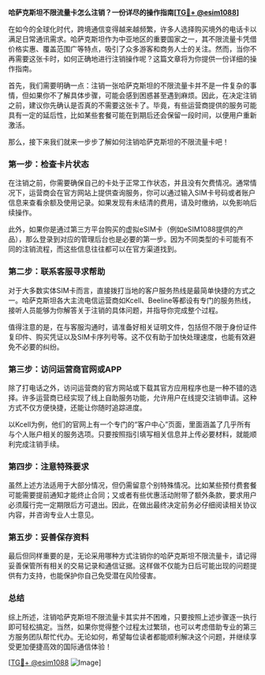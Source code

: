 **哈萨克斯坦不限流量卡怎么注销？一份详尽的操作指南[[TG💪+ @esim1088](https://t.me/s/esim1088)]**

在如今的全球化时代，跨境通信变得越来越频繁，许多人选择购买境外的电话卡以满足日常通讯需求。哈萨克斯坦作为中亚地区的重要国家之一，其不限流量卡凭借价格实惠、覆盖范围广等特点，吸引了众多游客和商务人士的关注。然而，当你不再需要这张卡时，如何正确地进行注销操作呢？这篇文章将为你提供一份详细的操作指南。

首先，我们需要明确一点：注销一张哈萨克斯坦的不限流量卡并不是一件复杂的事情，但如果你不了解具体步骤，可能会感到困惑甚至遇到麻烦。因此，在决定注销之前，建议你先确认是否真的不需要这张卡了。毕竟，有些运营商提供的服务可能具有一定的延后性，比如某些套餐可能在到期后还会保留一段时间，以便用户重新激活。

那么，接下来我们就来一步步了解如何注销哈萨克斯坦的不限流量卡吧！

### 第一步：检查卡片状态

在注销之前，你需要确保自己的卡处于正常工作状态，并且没有欠费情况。通常情况下，运营商会在官方网站上提供查询服务，你可以通过输入SIM卡号码或者账户信息来查看余额及使用记录。如果发现有未结清的费用，请及时缴纳，以免影响后续操作。

此外，如果你是通过第三方平台购买的虚拟eSIM卡（例如eSIM1088提供的产品），那么登录到对应的管理后台也是必要的第一步。因为不同类型的卡可能有不同的注销流程，而这些信息往往都可以在官方渠道找到。

### 第二步：联系客服寻求帮助

对于大多数实体SIM卡而言，直接拨打当地的客户服务热线是最简单快捷的方式之一。哈萨克斯坦各大主流电信运营商如Kcell、Beeline等都设有专门的服务热线，接听人员能够为你解答关于注销的具体问题，并指导你完成整个过程。

值得注意的是，在与客服沟通时，请准备好相关证明文件，包括但不限于身份证件复印件、购买凭证以及SIM卡序列号等。这不仅有助于加快处理速度，也能有效避免不必要的纠纷。

### 第三步：访问运营商官网或APP

除了打电话之外，访问运营商的官方网站或下载其官方应用程序也是一种不错的选择。许多运营商已经实现了线上自助服务功能，允许用户在线提交注销申请。这种方式不仅方便快捷，还能让你随时追踪进度。

以Kcell为例，他们的官网上有一个专门的“客户中心”页面，里面涵盖了几乎所有与个人账户相关的服务选项。只要按照指引填写相关信息并上传必要材料，就能顺利完成注销手续。

### 第四步：注意特殊要求

虽然上述方法适用于大部分情况，但仍需留意个别特殊情况。比如某些预付费套餐可能需要提前通知才能终止合同；又或者有些优惠活动附带了额外条款，要求用户必须履行完一定期限后方可退出。因此，在做出最终决定前务必仔细阅读相关协议内容，并咨询专业人士意见。

### 第五步：妥善保存资料

最后但同样重要的是，无论采用哪种方式注销你的哈萨克斯坦不限流量卡，请记得妥善保管所有相关的交易记录和通信证据。这样做不仅能为日后可能出现的问题提供有力支持，也能保护你自己免受潜在风险侵害。

### 总结

综上所述，注销哈萨克斯坦不限流量卡其实并不困难，只要按照上述步骤逐一执行即可轻松搞定。当然，如果你觉得整个过程太过繁琐，也可以考虑借助专业的第三方服务团队帮忙代办。无论如何，希望每位读者都能顺利解决这个问题，并继续享受更加便捷高效的国际通信体验！

[[TG💪+ @esim1088](https://t.me/s/esim1088) ![Image](https://i.postimg.cc/4NQfJmqS/Snipaste-2025-05-13-00-14-12.png)]
